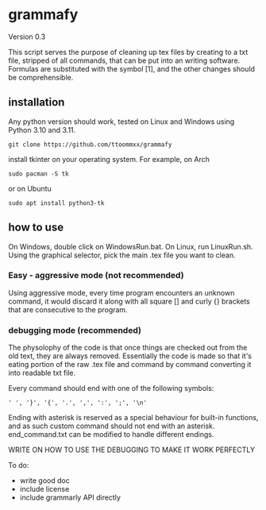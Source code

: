 # grammafy

Version 0.3

This script serves the purpose of cleaning up tex files by creating to a txt file, stripped of all commands, that can be put into an writing software. Formulas are substituted with the symbol [1], and the other changes should be comprehensible.

## installation

Any python version should work, tested on Linux and Windows using Python 3.10 and 3.11.
```
git clone https://github.com/ttoommxx/grammafy
```
install tkinter on your operating system. For example, on Arch
```
sudo pacman -S tk
```
or on Ubuntu
```
sudo apt install python3-tk
```

## how to use

On Windows, double click on WindowsRun.bat.
On Linux, run LinuxRun.sh.
Using the graphical selector, pick the main .tex file you want to clean.

### Easy - aggressive mode (not recommended)

Using aggressive mode, every time program encounters an unknown command, it would discard it along with all square [] and curly {} brackets that are consecutive to the program.

### debugging mode (recommended)

The physolophy of the code is that once things are checked out from the old text, they are always removed. Essentially the code is made so that it's eating portion of the raw .tex file and command by command converting it into readable txt file.

Every command should end with one of the following symbols:
```
' ', '}', '{', '.', ',', ':', ';', '\n'
```
Ending with asterisk is reserved as a special behaviour for built-in functions, and as such custom command should not end with an asterisk.
end_command.txt can be modified to handle different endings.


WRITE ON HOW TO USE THE DEBUGGING TO MAKE IT WORK PERFECTLY




To do:
- write good doc
- include license
- include grammarly API directly
